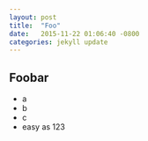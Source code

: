 ```yaml
---
layout: post
title:  "Foo"
date:   2015-11-22 01:06:40 -0800
categories: jekyll update
---
```

## Foobar
* a
* b
* c
* easy as 123
